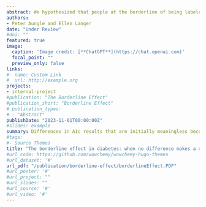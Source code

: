 ```yaml
---
abstract: We hypothesized that people at the borderline of being labeled as “prediabetic” based on A1c blood test results, who initially face equivalent risks of developing diabetes but who are labeled differently, would be more likely to develop diabetes when labeled as “prediabetic.” Study 1 surveyed 260 participants on Amazon Mechanical Turk to test whether risk perception significantly increased when comparing A1c test results that differed by 0.1% and led to different diagnostic labels (5.6% and 5.7%) but did not significantly increase when comparing those that differed by 0.1% but received the same label (5.5%/5.6% and 5.7%/5.8%). Study 2 explored whether labels are associated with different rates of developing diabetes when the initial difference in A1c results suggests equivalent risk. Using data from 8,096 patients, we compared patients whose initial A1c results differed by 0.1% and found those who received results labeled as prediabetic (A1c of 5.7%) were significantly more likely to develop diabetes than patients whose initial results were labeled as normal (5.6%). In contrast, patients whose initial results differed by 0.1% but who received the same “normal” label (5.5% and 5.6%) were equally likely to develop diabetes. These preliminary results suggest that diagnostic labels may become self-fulfilling, especially when the underlying pathology of patients receiving different labels does not meaningfully differ.
authors:
- Peter Aungle and Ellen Langer
date: "Under Review"
#doi: ""
featured: true
image:
  caption: 'Image credit: [**ChatGPT**](https://chat.openai.com)'
  focal_point: ""
  preview_only: false
links:
#- name: Custom Link
#  url: http://example.org
projects:
- internal-project
#publication: "The Borderline Effect"
#publication_short: "Borderline Effect"
# publication_types:
# - "Abstract"
publishDate: "2023-11-01T00:00:00Z"
#slides: example
summary: Differences in A1c results that are initially meaningless become meaningful depending on the initial diagnostic label.
#tags:
#- Source Themes
title: "The borderline effect in diabetes: when no difference makes a difference"
#url_code: https://github.com/wowchemy/wowchemy-hugo-themes
#url_dataset: '#'
url_pdf: "/publication/borderline-effect/borderlineEffect.PDF"
#url_poster: '#'
#url_project: ""
#url_slides: ""
#url_source: '#'
#url_video: '#'
---
```


